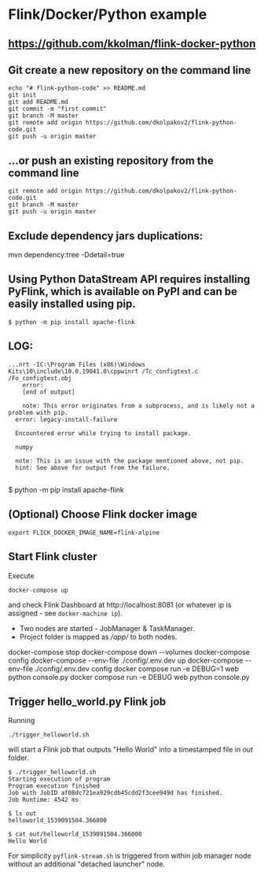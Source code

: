 # Flink/Docker/Python example
## https://github.com/kkolman/flink-docker-python

## Git create a new repository on the command line
	echo "# flink-python-code" >> README.md
	git init
	git add README.md
	git commit -m "first commit"
	git branch -M master
	git remote add origin https://github.com/dkolpakov2/flink-python-code.git
	git push -u origin master
## …or push an existing repository from the command line
	git remote add origin https://github.com/dkolpakov2/flink-python-code.git
	git branch -M master
	git push -u origin master

## Exclude dependency jars duplications:
 mvn dependency:tree -Ddetail=true

## Using Python DataStream API requires installing PyFlink, which is available on PyPI and can be easily installed using pip.
	$ python -m pip install apache-flink
## LOG:
	...nrt -IC:\Program Files (x86)\Windows Kits\10\include\10.0.19041.0\cppwinrt /Tc_configtest.c /Fo_configtest.obj
        error:
        [end of output]
     
        note: This error originates from a subprocess, and is likely not a problem with pip.
      error: legacy-install-failure
     
      Encountered error while trying to install package.
     
      numpy
     
      note: This is an issue with the package mentioned above, not pip.
      hint: See above for output from the failure.
##
	  

$ python -m pip install apache-flink
## (Optional) Choose Flink docker image
```
export FLICK_DOCKER_IMAGE_NAME=flink-alpine
```

## Start Flink cluster
Execute
```
docker-compose up
```
and check Flink Dashboard at http://localhost:8081 (or whatever ip is assigned - see `docker-machine ip`).

- Two nodes are started - JobManager & TaskManager.
- Project folder is mapped as */app/* to both nodes.

docker-compose stop
docker-compose down --volumes
docker-compose config 
docker-compose --env-file ./config/.env.dev up
docker-compose --env-file ./config/.env.dev config
docker compose run -e DEBUG=1 web python console.py
docker compose run -e DEBUG web python console.py

## Trigger hello_world.py Flink job
Running
```
./trigger_helloworld.sh
```
will start a Flink job that outputs "Hello World" into a timestamped file in *out* folder.

```
$ ./trigger_helloworld.sh
Starting execution of program
Program execution finished
Job with JobID af08dc721ea929cdb45cdd2f3cee949d has finished.
Job Runtime: 4542 ms

$ ls out
helloworld_1539091504.366000

$ cat out/helloworld_1539091504.366000
Hello World
```

For simplicity `pyflink-stream.sh` is triggered from within job manager node without an additional "detached launcher" node.